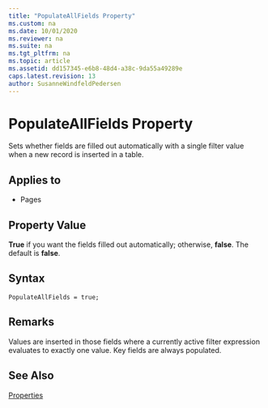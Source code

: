 ```yaml
---
title: "PopulateAllFields Property"
ms.custom: na
ms.date: 10/01/2020
ms.reviewer: na
ms.suite: na
ms.tgt_pltfrm: na
ms.topic: article
ms.assetid: dd157345-e6b8-48d4-a38c-9da55a49289e
caps.latest.revision: 13
author: SusanneWindfeldPedersen
---
```


# PopulateAllFields Property

Sets whether fields are filled out automatically with a single filter value when a new record is inserted in a table.  
  
## Applies to  
  
- Pages  

## Property Value  
 **True** if you want the fields filled out automatically; otherwise, **false**. The default is **false**.  

## Syntax

```AL
PopulateAllFields = true;
``` 

## Remarks

Values are inserted in those fields where a currently active filter expression evaluates to exactly one value. Key fields are always populated.  
  
## See Also  

[Properties](devenv-properties.md)